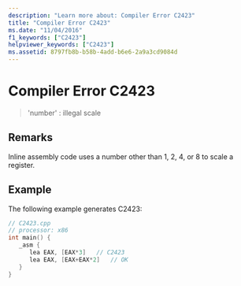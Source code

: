 ```yaml
---
description: "Learn more about: Compiler Error C2423"
title: "Compiler Error C2423"
ms.date: "11/04/2016"
f1_keywords: ["C2423"]
helpviewer_keywords: ["C2423"]
ms.assetid: 8797fb8b-b58b-4add-b6e6-2a9a3cd9084d
---
```

# Compiler Error C2423

> 'number' : illegal scale

## Remarks

Inline assembly code uses a number other than 1, 2, 4, or 8 to scale a register.

## Example

The following example generates C2423:

```cpp
// C2423.cpp
// processor: x86
int main() {
   _asm {
      lea EAX, [EAX*3]   // C2423
      lea EAX, [EAX+EAX*2]   // OK
   }
}
```
